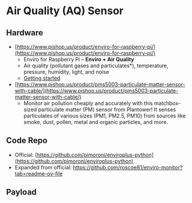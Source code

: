 # Air Quality (AQ) Sensor

## Hardware

* [https://www.pishop.us/product/enviro-for-raspberry-pi/](https://www.pishop.us/product/enviro-for-raspberry-pi/)
  * Enviro for Raspberry Pi – **Enviro + Air Quality**
  * Air quality (pollutant gases and particulates\*), temperature, pressure, humidity, light, and noise
  * [Getting started](https://learn.pimoroni.com/article/getting-started-with-enviro-plus)
* [https://www.pishop.us/product/pms5003-particulate-matter-sensor-with-cable/](https://www.pishop.us/product/pms5003-particulate-matter-sensor-with-cable/)
  * Monitor air pollution cheaply and accurately with this matchbox-sized particulate matter (PM) sensor from Plantower! It senses particulates of various sizes (PM1, PM2.5, PM10) from sources like smoke, dust, pollen, metal and organic particles, and more.

## Code Repo

* Official: [https://github.com/pimoroni/enviroplus-python](https://github.com/pimoroni/enviroplus-python)
* Expanded from official: [https://github.com/roscoe81/enviro-monitor?tab=readme-ov-file ](https://github.com/roscoe81/enviro-monitor?tab=readme-ov-file)

## Payload

